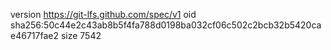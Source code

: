 version https://git-lfs.github.com/spec/v1
oid sha256:50c44e2c43ab8b5f4fa788d0198ba032cf06c502c2bcb32b5420cae46717fae2
size 7542
